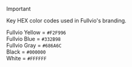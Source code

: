 > [!IMPORTANT]
> Key HEX color codes used in Fullvio's branding.

Fullvio Yellow  =  `#F2F996`  
Fullvio Blue    =  `#332B98`  
Fullvio Gray    =  `#686A6C`  
Black           =  `#000000`  
White           =  `#FFFFFF`  

